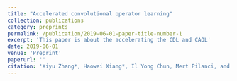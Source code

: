 ```yaml
---
title: "Accelerated convolutional operator learning"
collection: publications
category: preprints
permalink: /publication/2019-06-01-paper-title-number-1
excerpt: 'This paper is about the accelerating the CDL and CAOL'
date: 2019-06-01
venue: 'Preprint'
paperurl: ''
citation: 'Xiyu Zhang*, Haowei Xiang*, Il Yong Chun, Mert Pilanci, and Jeffrey A. Fessler, Preprint'
---
```

